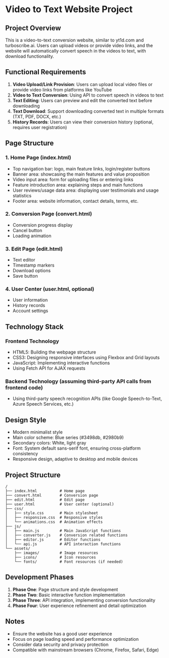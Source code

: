 # Video to Text Website Project

## Project Overview
This is a video-to-text conversion website, similar to yt1d.com and turboscribe.ai. Users can upload videos or provide video links, and the website will automatically convert speech in the videos to text, with download functionality.

## Functional Requirements
1. **Video Upload/Link Provision**: Users can upload local video files or provide video links from platforms like YouTube
2. **Video to Text Conversion**: Using API to convert speech in videos to text
3. **Text Editing**: Users can preview and edit the converted text before downloading
4. **Text Download**: Support downloading converted text in multiple formats (TXT, PDF, DOCX, etc.)
5. **History Records**: Users can view their conversion history (optional, requires user registration)

## Page Structure

### 1. Home Page (index.html)
- Top navigation bar: logo, main feature links, login/register buttons
- Banner area: showcasing the main features and value proposition
- Video input area: form for uploading files or entering links
- Feature introduction area: explaining steps and main functions
- User reviews/usage data area: displaying user testimonials and usage statistics
- Footer area: website information, contact details, terms, etc.

### 2. Conversion Page (convert.html)
- Conversion progress display
- Cancel button
- Loading animation

### 3. Edit Page (edit.html)
- Text editor
- Timestamp markers
- Download options
- Save button

### 4. User Center (user.html, optional)
- User information
- History records
- Account settings

## Technology Stack

### Frontend Technology
- HTML5: Building the webpage structure
- CSS3: Designing responsive interfaces using Flexbox and Grid layouts
- JavaScript: Implementing interactive functions
- Using Fetch API for AJAX requests

### Backend Technology (assuming third-party API calls from frontend code)
- Using third-party speech recognition APIs (like Google Speech-to-Text, Azure Speech Services, etc.)

## Design Style
- Modern minimalist style
- Main color scheme: Blue series (#3498db, #2980b9)
- Secondary colors: White, light gray
- Font: System default sans-serif font, ensuring cross-platform consistency
- Responsive design, adaptive to desktop and mobile devices

## Project Structure
```
/
├── index.html          # Home page
├── convert.html        # Conversion page
├── edit.html           # Edit page
├── user.html           # User center (optional)
├── css/
│   ├── style.css       # Main stylesheet
│   ├── responsive.css  # Responsive styles
│   └── animations.css  # Animation effects
├── js/
│   ├── main.js         # Main JavaScript functions
│   ├── converter.js    # Conversion related functions
│   ├── editor.js       # Editor functions
│   └── api.js          # API interaction functions
└── assets/
    ├── images/         # Image resources
    ├── icons/          # Icon resources
    └── fonts/          # Font resources (if needed)
```

## Development Phases
1. **Phase One**: Page structure and style development
2. **Phase Two**: Basic interactive function implementation
3. **Phase Three**: API integration, implementing conversion functionality
4. **Phase Four**: User experience refinement and detail optimization

## Notes
- Ensure the website has a good user experience
- Focus on page loading speed and performance optimization
- Consider data security and privacy protection
- Compatible with mainstream browsers (Chrome, Firefox, Safari, Edge) 

